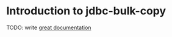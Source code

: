 # Introduction to jdbc-bulk-copy

TODO: write [great documentation](http://jacobian.org/writing/what-to-write/)
